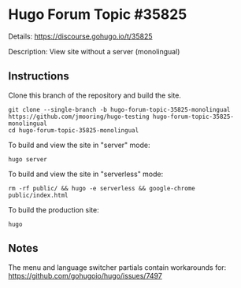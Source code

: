 # Hugo Forum Topic #35825

Details: <https://discourse.gohugo.io/t/35825>

Description: View site without a server (monolingual)

## Instructions

Clone this branch of the repository and build the site.

```text
git clone --single-branch -b hugo-forum-topic-35825-monolingual https://github.com/jmooring/hugo-testing hugo-forum-topic-35825-monolingual
cd hugo-forum-topic-35825-monolingual
```

To build and view the site in "server" mode:

```text
hugo server
```

To build and view the site in "serverless" mode:

```text
rm -rf public/ && hugo -e serverless && google-chrome public/index.html 
```

To build the production site:

```text
hugo
```

## Notes

The menu and language switcher partials contain workarounds for:
<https://github.com/gohugoio/hugo/issues/7497>
